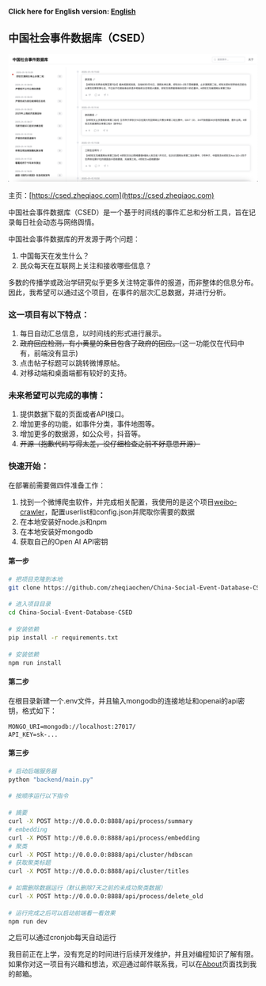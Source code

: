 **Click here for English version: [English](README_en.md)**

## 中国社会事件数据库（CSED）

![preview](/preview.png)

主页：[https://csed.zheqiaoc.com](https://csed.zheqiaoc.com)

中国社会事件数据库（CSED）是一个基于时间线的事件汇总和分析工具，旨在记录每日社会动态与网络舆情。

中国社会事件数据库的开发源于两个问题：
1. 中国每天在发生什么？
2. 民众每天在互联网上关注和接收哪些信息？

多数的传播学或政治学研究似乎更多关注特定事件的报道，而非整体的信息分布。因此，我希望可以通过这个项目，在事件的层次汇总数据，并进行分析。

### 这一项目有以下特点：

1. 每日自动汇总信息，以时间线的形式进行展示。
2. ~~政府回应检测，有小黄星的条目包含了政府的回应。~~(这一功能仅在代码中有，前端没有显示)
3. 点击帖子标题可以跳转微博原帖。
4. 对移动端和桌面端都有较好的支持。

### 未来希望可以完成的事情：

1. 提供数据下载的页面或者API接口。
2. 增加更多的功能，如事件分类，事件地图等。
3. 增加更多的数据源，如公众号，抖音等。
4. ~~开源（抱歉代码写得太差，没仔细检查之前不好意思开源）~~

### 快速开始：

在部署前需要做四件准备工作：
1. 找到一个微博爬虫软件，并完成相关配置，我使用的是这个项目[weibo-crawler](https://github.com/dataabc/weibo-crawler)，配置userlist和config.json并爬取你需要的数据
2. 在本地安装好node.js和npm
3. 在本地安装好mongodb
4. 获取自己的Open AI API密钥

#### 第一步
```bash
# 把项目克隆到本地
git clone https://github.com/zheqiaochen/China-Social-Event-Database-CSED.git

# 进入项目目录
cd China-Social-Event-Database-CSED

# 安装依赖
pip install -r requirements.txt

# 安装依赖
npm run install
```

#### 第二步

在根目录新建一个.env文件，并且输入mongodb的连接地址和openai的api密钥，格式如下：

```
MONGO_URI=mongodb://localhost:27017/
API_KEY=sk-...
```

#### 第三步
```bash
# 启动后端服务器
python "backend/main.py"

# 按顺序运行以下指令

# 摘要
curl -X POST http://0.0.0.0:8888/api/process/summary
# embedding
curl -X POST http://0.0.0.0:8888/api/process/embedding
# 聚类
curl -X POST http://0.0.0.0:8888/api/cluster/hdbscan
# 获取聚类标题
curl -X POST http://0.0.0.0:8888/api/cluster/titles

# 如需删除数据运行（默认删除7天之前的未成功聚类数据）
curl -X POST http://0.0.0.0:8888/api/process/delete_old

# 运行完成之后可以启动前端看一看效果
npm run dev
```
之后可以通过cronjob每天自动运行

我目前正在上学，没有充足的时间进行后续开发维护，并且对编程知识了解有限。如果你对这一项目有兴趣和想法，欢迎通过邮件联系我，可以在[About](https://zheqiaoc.com/about/)页面找到我的邮箱。
